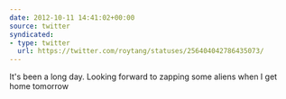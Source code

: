```yaml
---
date: 2012-10-11 14:41:02+00:00
source: twitter
syndicated:
- type: twitter
  url: https://twitter.com/roytang/statuses/256404042786435073/
---
```


It's been a long day. Looking forward to zapping some aliens when I get home tomorrow